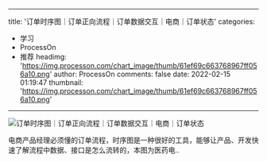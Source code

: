 
---
title: '订单时序图｜订单正向流程｜订单数据交互｜电商｜订单状态'
categories: 
 - 学习
 - ProcessOn
 - 推荐
headimg: 'https://img.processon.com/chart_image/thumb/61ef69c663768967ff056a10.png'
author: ProcessOn
comments: false
date: 2022-02-15 01:19:47
thumbnail: 'https://img.processon.com/chart_image/thumb/61ef69c663768967ff056a10.png'
---

<div>   
<img class="thumb" alt="订单时序图｜订单正向流程｜订单数据交互｜电商｜订单状态" src="https://img.processon.com/chart_image/thumb/61ef69c663768967ff056a10.png" referrerpolicy="no-referrer">
<p>电商产品经理必须懂的订单流程，时序图是一种很好的工具，能够让产品、开发快速了解流程中数据、接口是怎么流转的，本图为医药电..</p>  
</div>
            